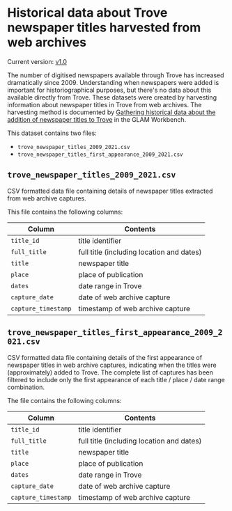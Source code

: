 # Historical data about Trove newspaper titles harvested from web archives

Current version: [v1.0](https://github.com/GLAM-Workbench/trove-newspaper-titles-web-archives/releases/tag/v1.0)

The number of digitised newspapers available through Trove has increased dramatically since 2009. Understanding when newspapers were added is important for historiographical purposes, but there's no data about this available directly from Trove. These datasets were created by harvesting information about newspaper titles in Trove from web archives. The harvesting method is documented by [Gathering historical data about the addition of newspaper titles to Trove](https://glam-workbench.net/trove-newspapers/historical-data-newspaper-titles/) in the GLAM Workbench.

This dataset contains two files:

- `trove_newspaper_titles_2009_2021.csv`
- `trove_newspaper_titles_first_appearance_2009_2021.csv`


## `trove_newspaper_titles_2009_2021.csv`

CSV formatted data file containing details of newspaper titles extracted from web archive captures.

This file contains the following columns:

| Column | Contents |
|--------|----------|
`title_id` | title identifier
`full_title` | full title (including location and dates)
`title` | newspaper title
`place` | place of publication
`dates` | date range in Trove
`capture_date` | date of web archive capture
`capture_timestamp` | timestamp of web archive capture

## `trove_newspaper_titles_first_appearance_2009_2021.csv`

CSV formatted data file containing details of the first appearance of newspaper titles in web archive captures, indicating when the titles were (approximately) added to Trove. The complete list of captures has been filtered to include only the first appearance of each title / place / date range combination.

The file contains the following columns:

| Column | Contents |
|--------|----------|
`title_id` | title identifier
`full_title` | full title (including location and dates)
`title` | newspaper title
`place` | place of publication
`dates` | date range in Trove
`capture_date` | date of web archive capture
`capture_timestamp` | timestamp of web archive capture